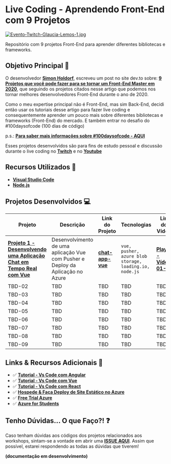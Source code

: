 # Live Coding - Aprendendo Front-End com 9 Projetos

[![Evento-Twitch-Glaucia-Lemos-1.jpg](https://i.postimg.cc/cJrnCRqR/Evento-Twitch-Glaucia-Lemos-1.jpg)](https://postimg.cc/Y4B9ymC0)

Repositório com 9 projetos Front-End para aprender diferentes bibliotecas e frameworks.

## Objetivo Principal 🎯

O desenvolvedor **[Simon Holdorf](https://twitter.com/simonholdorf)**, escreveu um post no site dev.to sobre: **[9 Projetos que você pode fazer para se tornar um Front-End Master em 2020](https://dev.to/simonholdorf/9-projects-you-can-do-to-become-a-frontend-master-in-2020-n2h?signin=true)**, que seguindo os projetos citados nesse artigo que podemos nos tornar melhores desenvolvedores Front-End durante o ano de 2020.

Como o meu expertise principal não é Front-End, mas sim Back-End, decidi então usar os tutoriais desse artigo para fazer live coding e consequentemente aprender um pouco mais sobre diferentes bibliotecas e frameworks (Front-End) do mercado. E também entrar no desafio do #100daysofcode (100 dias de código) 

p.s.: **[Para saber mais informações sobre #100daysofcode - AQUI](https://www.100daysofcode.com/)**

Esses projetos desenvolvidos são para fins de estudo pessoal e discussão durante o live coding no **[Twitch](https://www.twitch.tv/glaucia_lemos86)** e no **[Youtube](https://www.youtube.com/user/l32759)**

## Recursos Utilizados 🚀

- **[Visual Studio Code](https://code.visualstudio.com/?WT.mc_id=aprendendofrontend-github-gllemos)**
- **[Node.js](https://nodejs.org/en/)**

## Projetos Desenvolvidos 💻

| Projeto | Descrição | Link do Projeto | Tecnologias | Link dos Vídeos
|---|---|---|---|---|
| **[Projeto 1 - Desenvolvendo uma Aplicação Chat em Tempo Real com Vue](project-1/README.md)** | Desenvolvimento de uma aplicação Vue com Pusher e Deploy da Aplicação no Azure | **[chat-app-vue](project-1/README.md)** | `vue, pusher, azure blob storage, loading.io, node.js` | **[Playlist - Vídeos 01-03](https://www.youtube.com/playlist?list=PLb2HQ45KP0Wsjhon8AQt9Kfzx_GK26y-n)** |
| TBD-02 | TBD | TBD | TBD | TBD |
| TBD-03 | TBD | TBD | TBD | TBD |
| TBD-04 | TBD | TBD | TBD | TBD |
| TBD-05 | TBD | TBD | TBD | TBD |
| TBD-06 | TBD | TBD | TBD | TBD |
| TBD-07 | TBD | TBD | TBD | TBD |
| TBD-08 | TBD | TBD | TBD | TBD |
| TBD-09 | TBD | TBD | TBD | TBD |

## Links & Recursos Adicionais 📒

- ✅ **[Tutorial - Vs Code com Angular](https://code.visualstudio.com/docs/nodejs/angular-tutorial?wt.mc_id=aprendendofrontend-github-gllemos)**
- ✅ **[Tutorial - Vs Code com Vue](https://code.visualstudio.com/docs/nodejs/vuejs-tutorial?WT.mc_id=aprendendofrontend-github-gllemos)**
- ✅ **[Tutorial - Vs Code com React](https://code.visualstudio.com/docs/nodejs/reactjs-tutorial?WT.mc_id=aprendendofrontend-github-gllemos)**
- ✅ **[Hospede & Faça Deploy de Site Estático no Azure](https://docs.microsoft.com/azure/javascript/tutorial-vscode-static-website-node-01?WT.mc_id=aprendendofrontend-github-gllemos)**
- ✅ **[Free Trial Azure](https://azure.microsoft.com/pt-br/free/?wt.mc_id=aprendendofrontend-github-gllemos)**
- ✅ **[Azure for Students](https://azure.microsoft.com/pt-br/free/students/?WT.mc_id=aprendendofrontend-github-gllemos)**

## Tenho Dúvidas... O que Faço?! ❓

Caso tenham dúvidas aos códigos dos projetos relacionados aos workshops, sintam-se a vontade em abrir uma **[ISSUE AQUI](https://github.com/glaucia86/livecoding-frontend-projects/issues)**. Assim que possível, estarei respondendo as todas as dúvidas que tiverem!

**(documentação em desenvolvimento)**


